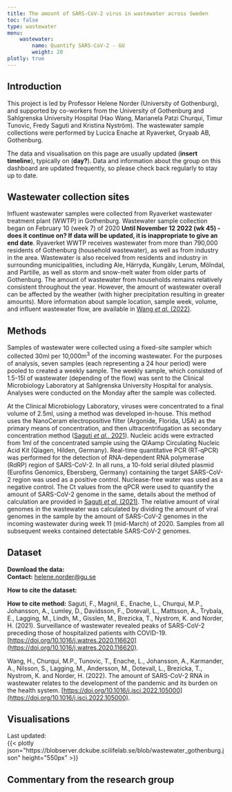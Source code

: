 ```yaml
---
title: The amount of SARS-CoV-2 virus in wastewater across Sweden
toc: false
type: wastewater
menu:
    wastewater:
        name: Quantify SARS-CoV-2 - GU
        weight: 20
plotly: true
---
```


## Introduction

This project is led by Professor Helene Norder (University of Gothenburg), and supported by co-workers from the University of Gothenburg and Sahlgrenska University Hospital (Hao Wang, Marianela Patzi Churqui, Timur Tunovic, Fredy Saguti and Kristina Nyström). The wastewater sample collections were performed by Lucica Enache at Ryaverket, Gryaab AB, Gothenburg.

The data and visualisation on this page are usually updated (**insert timeline**), typically on (**day?**). Data and information about the group on this dashboard are updated frequently, so please check back regularly to stay up to date.

## Wastewater collection sites

Influent wastewater samples were collected from Ryaverket wastewater treatment plant (WWTP) in Gothenburg. Wastewater sample collection began on February 10 (week 7) of 2020 **Until November 12 2022 (wk 45) - does it continue on? If data will be updated, it is inappropriate to give an end date**. Ryaverket WWTP receives wastewater from more than 790,000 residents of Gothenburg (household wastewater), as well as from industry in the area. Wastewater is also received from residents and industry in surrounding municipalities, including Ale, Härryda, Kungälv, Lerum, Mölndal, and Partille, as well as storm and snow-melt water from older parts of Gothenburg. The amount of wastewater from households remains relatively consistent throughout the year. However, the amount of wastewater overall can be affected by the weather (with higher precipitation resulting in greater amounts). More information about sample location, sample week, volume, and influent wastewater flow, are available in [Wang *et al.* (2022)](https://pubmed.ncbi.nlm.nih.gov/36035197/).

## Methods

Samples of wastewater were collected using a fixed-site sampler which collected 30ml per 10,000m<sup>3</sup> of the incoming wastewater. For the purposes of analysis, seven samples (each representing a 24 hour period) were pooled to created a weekly sample. The weekly sample, which consisted of 1.5-15l of wastewater (depending of the flow) was sent to the Clinical Microbiology Laboratory at Sahlgrenska University Hospital for analysis. Analyses were conducted on the Monday after the sample was collected.

At the Clinical Microbiology Laboratory, viruses were concentrated to a final volume of 2.5ml, using a method was developed in-house. This method uses the NanoCeram electropositive filter (Argonide, Florida, USA) as the primary means of concentration, and then ultracentrifugation as secondary concentration method ([Saguti *et al.*, 2021](https://pubmed.ncbi.nlm.nih.gov/33212338/)). Nucleic acids were extracted from 1ml of the concentrated sample using the QIAamp Circulating Nucleic Acid Kit (Qiagen, Hilden, Germany). Real-time quantitative PCR (RT-qPCR) was performed for the detection of RNA-dependent RNA polymerase (RdRP) region of SARS-CoV-2. In all runs, a 10-fold serial diluted plasmid (Eurofins Genomics, Ebersberg, Germany) containing the target SARS-CoV-2 region was used as a positive control. Nuclease-free water was used as a negative control. The Ct values from the qPCR were used to quantify the amount of SARS-CoV-2 genome in the same, details about the method of calculation are provided in [Saguti *et al.* (2021)](https://pubmed.ncbi.nlm.nih.gov/33212338/). The relative amount of viral genomes in the wastewater was calculated by dividing the amount of viral genomes in the sample by the amount of SARS-CoV-2 genomes in the incoming wastewater during week 11 (mid-March) of 2020. Samples from all subsequent weeks contained detectable SARS-CoV-2 genomes.

## Dataset

**Download the data:** \
**Contact:** helene.norder@gu.se

**How to cite the dataset:**

**How to cite method:**
Saguti, F., Magnil, E., Enache, L., Churqui, M.P., Johansson, A., Lumley, D., Davidsson, F., Dotevall, L., Mattsson, A., Trybala, E., Lagging, M., Lindh, M., Gisslen, M., Brezicka, T., Nystrom, K. and Norder, H. (2021). Surveillance of wastewater revealed peaks of SARS-CoV-2 preceding those of hospitalized patients with COVID-19. [https://doi.org/10.1016/j.watres.2020.116620](https://doi.org/10.1016/j.watres.2020.116620).

Wang, H., Churqui, M.P., Tunovic, T., Enache, L., Johansson, A., Karmander, A., Nilsson, S., Lagging, M., Andersson, M., Dotevall, L., Brezicka, T., Nystrom, K. and Norder, H. (2022). The amount of SARS-CoV-2 RNA in wastewater relates to the development of the pandemic and its burden on the health system. [https://doi.org/10.1016/j.isci.2022.105000](https://doi.org/10.1016/j.isci.2022.105000).

## Visualisations

<div class="alert alert-info">Last updated: <span id="SET_ME"></span></div>

<!-- <button type="button" class="btn btn-sm btn-outline-secondary mb-2" data-bs-toggle="modal" data-bs-target="#interactiveFeaturesModal">
  How to use the interactive features of the plot
</button>

 <div class="modal fade" id="interactiveFeaturesModal" tabindex="-1" aria-labelledby="interactiveFeaturesModalLabel" aria-hidden="true">
  <div class="modal-dialog modal-lg">
    <div class="modal-content">
      <div class="modal-header">
        <h5 class="modal-title" id="interactiveFeaturesModalLabel">Information on how to use the interactive features of the plot</h5>
        <button type="button" class="btn-close" data-bs-dismiss="modal" aria-label="Close"></button>
      </div>
      <div class="modal-body">
        <p>The line plots on this page have multiple interactive features. You can use the features to view the data in them in different ways. For example, you can choose to view data only within a certain time period, or from a given collection site. Below, we explain how to use different interactive features to meet your needs.</p>
        <h6>View data from particular sites</h6>
        <p>To view only data from a single site, double click on the name on that site in the legend to the right. To toggle data from a site on/off, single click on the name in the legend. If the data is 'deselected', the name will appear 'greyed out' in the legend, and it will not be displayed on the graph. Initially, all data will be 'selected'. To 'deselect' all data, use the 'Deselect all areas' button. You can use the 'Reselect all areas' button to 'select' data from every site (i.e. return to the default view).</p>
        <h6>View only certain y- and/or x-axes ranges</h6>
        <p>In the below plots, the y-axis represents the copy number of SARS-CoV-2 relative to PMMoV while the x-axis represents the date. If you would like to view values within a given range of the values on the axes, you can do this by clicking and dragging with your mouse. For example, to view all data within a given timeframe, you can click near the start date on the x-axis and drag to create a rectangle that encompasses the whole y-axis and the range of dates on the x-axis that you want to view. The plot will then zoom into the range that you selected.</p>
        <h6>Accurately read data values</h6>
        <p>It is difficult to accurately read the exact values of data from a graph. In order to view the exact data values, hover over the data point of interest. A box will appear that shows the y-axis values for all sites on that date (i.e. that x-axis value).</p>
        <h6>Other features</h6>
        <p>If you hover your cursor over the plot, you will see some additional options as grey icons in the top right. You can use these features to zoom in/out of the plot (using the + and - icons), and scale the axes so that the data from the 'selected' sites are shown on the most appropriate axes (this can be done using the autoscale or reset axes icons, which look like a box containing arrows and a house, respectively).</p>
      </div>
      <div class="modal-footer">
        <button type="button" class="btn btn-secondary" data-bs-dismiss="modal">Close</button>
      </div>
    </div>
  </div>
</div> -->

 <div class="plot_wrapper mb-3">
  <div class="table-responsive">{{< plotly json="https://blobserver.dckube.scilifelab.se/blob/wastewater_gothenburg.json" height="550px" >}}</div>
</div>

## Commentary from the research group
